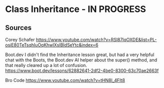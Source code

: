 # Class Inheritance - IN PROGRESS

## Sources

Corey Schafer
<https://www.youtube.com/watch?v=RSl87lqOXDE&list=PL-osiE80TeTsqhIuOqKhwlXsIBIdSeYtc&index=6>

Boot.dev
I didn't find the Inheritance lesson great, but had a very helpful chat with the Boots, the Boot.dev AI helper about the super() method, and that really cleared up a lot of confusion.
<https://www.boot.dev/lessons/62882641-2df2-4be0-8300-63c70ae2663f>

Bro Code
<https://www.youtube.com/watch?v=tHN8I_4FIt8>